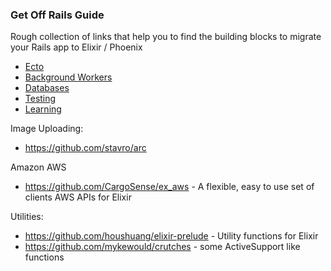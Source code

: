 ### Get Off Rails Guide

Rough collection of links that help you to find the building blocks to migrate your Rails app to Elixir / Phoenix


- [Ecto](https://github.com/mindreframer/getoffrails/blob/master/ecto.md)
- [Background Workers](https://github.com/mindreframer/getoffrails/blob/master/background_workers.md)
- [Databases](https://github.com/mindreframer/getoffrails/blob/master/databases.md)
- [Testing](https://github.com/mindreframer/getoffrails/blob/master/testing.md)
- [Learning](https://github.com/mindreframer/getoffrails/blob/master/learning.md)


Image Uploading:
  - https://github.com/stavro/arc

Amazon AWS
  - https://github.com/CargoSense/ex_aws - A flexible, easy to use set of clients AWS APIs for Elixir

Utilities:
  - https://github.com/houshuang/elixir-prelude - Utility functions for Elixir
  - https://github.com/mykewould/crutches - some ActiveSupport like functions
